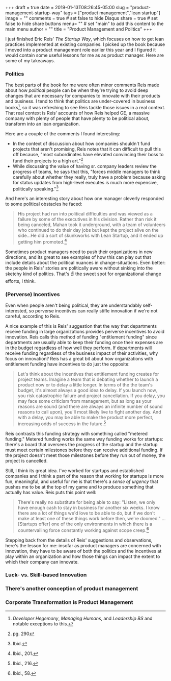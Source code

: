 +++
draft = true
date = 2019-01-13T08:26:45-05:00
slug = "product-management-startup-way"
tags = ["product management","lean startup"]
image = ""
comments = true	# set false to hide Disqus
share = true	# set false to hide share buttons
menu= ""		# set "main" to add this content to the main menu
author = ""
title = "Product Management and Politics"
+++

I just finished Eric Reis' _The Startup Way_, which focuses on how to get lean practices implemented at existing companies. I picked up the book because I moved into a product management role earlier this year and I figured it would contain some useful lessons for me as as product manager. Here are some of my takeaways.

### Politics

The best parts of the book for me were often minor comments Reis made about how _political_ people can be when they're trying to avoid deep changes that are necessary for companies to innovate with their products and business. I tend to think that politics are under-covered in business books[^1], so it was refreshing to see Reis tackle those issues in a real context. That real context is Reis' accounts of how Reis helped GE, a massive company with plenty of people that have plenty to be political about, transform into an lean organization.

Here are a couple of the comments I found interesting: 

* In the context of discussion about how companies shouldn't fund projects that aren't promising, Reis notes that it can difficult to pull this off because, "most subordinates have elevated convincing their boss to fund their projects to a high art."[^2]
* While discussing the value of having sr. company leaders review the progress of teams, he says that this, "forces middle managers to think carefully about whether they really, truly have a problem because asking for status updates from high-level executes is much more expensive, politically speaking."[^3]

And here's an interesting story about how one manager cleverly responded to some political obstacles he faced:

>His project had run into political difficulties and was viewed as a failure by some of the executives in his division. Rather than risk it being canceled, Mahan took it underground, with a team of volunteers who continued to do their day jobs but kept the project alive on the side...He did a sort of skunkworks with Lean Startup, and it ended up getting him promoted.[^4]

Sometimes product managers need to push their organizations in new directions, and its great to see examples of how this can play out that include details about the political nuances in change-situations. Even better: the people in Reis' stories are politically aware without sinking into the sketchy kind of politics. That's ☝️ the sweet spot for organizational change efforts, I think. 

### (Perverse) Incentives

Even when people aren't being political, they are understandably self-interested, so perverse incentives can really stifle innovation if we're not careful, according to Reis. 

A nice example of this is Reis' suggestion that the way that departments receive funding in large organizations provides perverse incentives to avoid innovation. Reis calls this method of funding "entitlement funding" since departments are usually able to keep their funding once their expenses are in the budget regardless of how well they perform. If departments will receive funding regardless of the business impact of their activities, why focus on innovation? Reis has a great bit about how organizations with entitlement funding have incentives to do just the opposite:

>Let's think about the incentives that entitlement funding creates for project teams. Imagine a team that is debating whether to launch a product now or to delay a little longer. In terms of the the team's budget, it's almost always a good idea to delay. If you launch now, you risk catastrophic failure and project cancellation. If you delay, you may face some criticism from management, but as long as your reasons are sound (and there are always an infinite number of sound reasons to call upon), you'll most likely live to fight another day. And with a delay, you may be able to make the product more perfect, increasing odds of success in the future.[^5] 

Reis contrasts this funding strategy with something called "metered funding." Metered funding works the same way funding works for startups: there's a board that oversees the progress of the startup and the startup must meet certain milestones before they can receive additional funding. If the project doesn't meet those milestones before they run out of money, the project is cancelled.

Still, I think its great idea. I've worked for startups and established companies and I think a part of the reason that working for startups is more fun, meaningful, and useful for me is that there's a _sense of urgency_ that pushes me to be at the top of my game and to produce something that actually has value. Reis puts this point well:

>There's really no substitute for being able to say: "Listen, we only have enough cash to stay in business for another six weeks. I know there are a lot of things we'd love to be able to do, but if we don't make at least one of these things work before then, we're doomed." ...[Startups offer] one of the only environments in which there is a countervailing force constantly working against scope creep.[^6]

Stepping back from the details of Reis' suggestions and observations, here's the lesson for me: insofar as product managers are concerned with innovation, they have to be aware of both the politics and the incentives at play within an organization and how those things can impact the extent to which their company can innovate.

### Luck- vs. Skill-based Innovation



### There's another conception of product management


### Corporate Transformation is Product Management


[^1]: _Developer Hegemony_, _Managing Humans_, and _Leadership BS_ and notable exceptions to this.

[^2]: pg. 290

[^3]: Ibid.

[^4]: Ibid., 201.

[^5]: Ibid., 216.

[^6]: Ibid., 58.